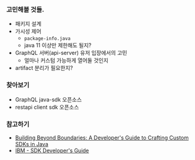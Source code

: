 
### 고민해볼 것들.
- 패키지 설계
- 가시성 제어
  - `package-info.java`
  - java 11 이상만 제한해도 될지?
- GraphQL 서버(api-server) 유저 입장에서의 고민
  - 얼마나 커스텀 가능하게 열어둘 것인지
- artifact 분리가 필요한지?

### 찾아보기
- GraphQL java-sdk 오픈소스
- restapi client sdk 오픈소스

### 참고하기
- [Building Beyond Boundaries: A Developer's Guide to Crafting Custom SDKs in Java](https://blogs.halodoc.io/sdks-in-action-real-world-examples-of-java-sdk-success-stories/)
- [IBM - SDK Developer's Guide](https://www.ibm.com/docs/en/taddm/7.3.0?topic=integration-sdk-developers-guide)
